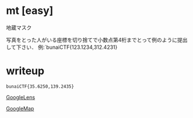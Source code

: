 # mt [easy]
地蔵マスク

写真をとった人がいる座標を切り捨てで小数点第4桁までとって例のように提出して下さい．
例:`bunaiCTF{123.1234,312.4231}

# writeup
`bunaiCTF{35.6250,139.2435}`

[GoogleLens](https://lens.google.com/search?p=AXAp4wjEe8VHocPHhW-zwPFET_2upfpiJCFrtoMd9kLrext5Ecnvh5Zxdh-oIZqwo5JUBKV0pfCrDhlFx2ndFzgow_H9ei97PjuXCuxQZHTsKGVe7L92Eml-AymM-7G-kI5VCJYNOc9jqNZjbZtnCY9p-gHklFg5ccTM2cGOl16zuuCnbfbmsc1nHf90A6itdIUMu0YXeCVTx5YuaEvb-JrCzDkyVV9i7K0V3KAszgHXIjZtHmFI5V8jkLhWcxri_LQLVr4q2OMY5b3cbAAuHVqTT6LIgp193XcEeLcZ6E5BRVMivWhyfLD7euUeLYb0F79E90XcD5GyB0rVVGfQZ8-WfAftxA%3D%3D&ep=gisbubb&hl=ja&re=df#lns=W251bGwsbnVsbCxudWxsLG51bGwsbnVsbCxudWxsLG51bGwsIkVrY0tKREZsTTJJM1pEVXpMVGhrWkRjdE5EVTJPQzA1TjJFNExUVmlPVEEzT1Rjek5UQTBaQklmU1RSamVqSnlRekZxZHpSUmQwMURZVjlYYUdaVlQxZGxZV3BsT1ZWU1p3PT0iXQ==)

[GoogleMap](https://www.google.com/maps/@35.6250123,139.2435244,2a,75y,317.71h,70.03t/data=!3m6!1e1!3m4!1s_mXLSUnJ4jggE0tzUnAEtw!2e0!7i13312!8i6656?hl=ja)